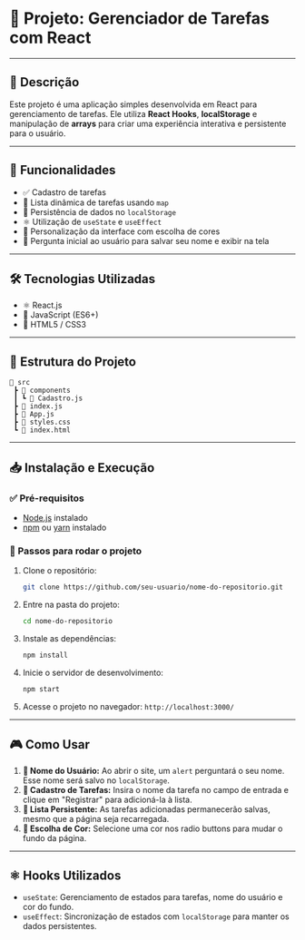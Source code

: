 # 📌 Projeto: Gerenciador de Tarefas com React

---

## 🚀 Descrição
Este projeto é uma aplicação simples desenvolvida em React para gerenciamento de tarefas. Ele utiliza **React Hooks**, **localStorage** e manipulação de **arrays** para criar uma experiência interativa e persistente para o usuário.

---

## 🎯 Funcionalidades
- ✅ Cadastro de tarefas
- 📌 Lista dinâmica de tarefas usando `map`
- 💾 Persistência de dados no `localStorage`
- ⚛️ Utilização de `useState` e `useEffect`
- 🎨 Personalização da interface com escolha de cores
- 👤 Pergunta inicial ao usuário para salvar seu nome e exibir na tela

---

## 🛠 Tecnologias Utilizadas
- ⚛️ React.js
- 📜 JavaScript (ES6+)
- 🎨 HTML5 / CSS3

---

## 📂 Estrutura do Projeto
```
📂 src
 ┣ 📂 components
 ┃ ┗ 📜 Cadastro.js
 ┣ 📜 index.js
 ┣ 📜 App.js
 ┣ 📜 styles.css
 ┗ 📜 index.html
```

---

## 📥 Instalação e Execução
### ✅ Pré-requisitos
- [Node.js](https://nodejs.org/) instalado
- [npm](https://www.npmjs.com/) ou [yarn](https://yarnpkg.com/) instalado

### 📌 Passos para rodar o projeto
1. Clone o repositório:
   ```sh
   git clone https://github.com/seu-usuario/nome-do-repositorio.git
   ```
2. Entre na pasta do projeto:
   ```sh
   cd nome-do-repositorio
   ```
3. Instale as dependências:
   ```sh
   npm install
   ```
4. Inicie o servidor de desenvolvimento:
   ```sh
   npm start
   ```
5. Acesse o projeto no navegador: `http://localhost:3000/`

---

## 🎮 Como Usar
1. **👤 Nome do Usuário:** Ao abrir o site, um `alert` perguntará o seu nome. Esse nome será salvo no `localStorage`.
2. **📝 Cadastro de Tarefas:** Insira o nome da tarefa no campo de entrada e clique em "Registrar" para adicioná-la à lista.
3. **💾 Lista Persistente:** As tarefas adicionadas permanecerão salvas, mesmo que a página seja recarregada.
4. **🎨 Escolha de Cor:** Selecione uma cor nos radio buttons para mudar o fundo da página.

---

## ⚛️ Hooks Utilizados
- `useState`: Gerenciamento de estados para tarefas, nome do usuário e cor do fundo.
- `useEffect`: Sincronização de estados com `localStorage` para manter os dados persistentes.
